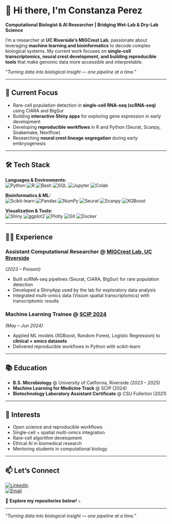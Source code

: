 # 👋 Hi there, I'm Constanza Perez  

**Computational Biologist & AI Researcher | Bridging Wet-Lab & Dry-Lab Science**  

I’m a researcher at **UC Riverside’s MIGCrest Lab**, passionate about leveraging **machine learning and bioinformatics** to decode complex biological systems. My current work focuses on **single-cell transcriptomics, neural crest development, and building reproducible tools** that make genomic data more accessible and interpretable.  

*"Turning data into biological insight — one pipeline at a time."*  

---

## 🔬 Current Focus
- Rare-cell population detection in **single-cell RNA-seq (scRNA-seq)** using CIARA and BigSur  
- Building **interactive Shiny apps** for exploring gene expression in early development  
- Developing **reproducible workflows** in R and Python (Seurat, Scanpy, Snakemake, Nextflow)  
- Researching **neural crest lineage segregation** during early embryogenesis  

---

## 🛠️ Tech Stack  

**Languages & Environments:**  
![Python](https://img.shields.io/badge/Python-3776AB?style=for-the-badge&logo=python&logoColor=white)
![R](https://img.shields.io/badge/R-276DC3?style=for-the-badge&logo=r&logoColor=white)
![Bash](https://img.shields.io/badge/Shell_Script-121011?style=for-the-badge&logo=gnu-bash&logoColor=white)
![SQL](https://img.shields.io/badge/SQL-4479A1?style=for-the-badge&logo=postgresql&logoColor=white)
![Jupyter](https://img.shields.io/badge/Jupyter-F37626?style=for-the-badge&logo=Jupyter&logoColor=white)
![Colab](https://img.shields.io/badge/Colab-F9AB00?style=for-the-badge&logo=googlecolab&logoColor=white)

**Bioinformatics & ML:**  
![Scikit-learn](https://img.shields.io/badge/scikit--learn-F7931E?style=for-the-badge&logo=scikit-learn&logoColor=white)
![Pandas](https://img.shields.io/badge/Pandas-2C2D72?style=for-the-badge&logo=pandas&logoColor=white)
![NumPy](https://img.shields.io/badge/Numpy-777BB4?style=for-the-badge&logo=numpy&logoColor=white)
![Seurat](https://img.shields.io/badge/Seurat-0C0C0C?style=for-the-badge)
![Scanpy](https://img.shields.io/badge/Scanpy-0C0C0C?style=for-the-badge)
![XGBoost](https://img.shields.io/badge/XGBoost-0C0C0C?style=for-the-badge)

**Visualization & Tools:**  
![Shiny](https://img.shields.io/badge/Shiny-0C0C0C?style=for-the-badge&logo=r&logoColor=white)
![ggplot2](https://img.shields.io/badge/ggplot2-0C0C0C?style=for-the-badge&logo=r&logoColor=white)
![Plotly](https://img.shields.io/badge/Plotly-3F4F75?style=for-the-badge&logo=plotly&logoColor=white)
![Git](https://img.shields.io/badge/Git-F05032?style=for-the-badge&logo=git&logoColor=white)
![Docker](https://img.shields.io/badge/Docker-2496ED?style=for-the-badge&logo=docker&logoColor=white)

<!--
---

## 📁 Featured Projects  

### 🔬 [CIARA Rare-Cell Detection Benchmark](link-to-CIARA-repo)
Benchmarking **CIARA** vs **BigSur** on human gastrula datasets (GSE136447, E-MTAB-9388).  
*Outcome: CIARA achieved recall = 0.92 at low read depth; identified rare hemogenic endothelial progenitors.*  

---

### 🧪 [ShinyApp for scRNA-seq Visualization](link-to-MIGCrestLab-ShinyApp)
Interactive app for exploring **Seurat clusters, gene expression, and marker heatmaps** in neural crest datasets.  
*Outcome: Reduced data exploration time by ~40% for collaborators.*  

---

### 🧠 [Interactive NEURON Simulation Dashboard](link-to-plotlytesting-repo)
Plotly/Dash web app to visualize **neural prosthesis models** simulated in NEURON.  
*Outcome: Enabled non-coders to explore firing phenotypes interactively; deployed on Heroku.*  

---

### 🖼️ [ImageJ PTBP1 Analysis](link-to-imagej-repo)
Automated quantification of **PTBP1 (RRM2 domain) localization** from heterokaryon assays.  
*Outcome: Identified novel nuclear retention pattern; presented at CSUF Research Symposium (2021).*  
-->
---

## 👩‍💻 Experience  

### **Assistant Computational Researcher** @ [MIGCrest Lab, UC Riverside](https://profiles.ucr.edu/app/home/profile/martingc)
*(2023 – Present)*  
- Built scRNA-seq pipelines (Seurat, CIARA, BigSur) for rare population detection  
- Developed a ShinyApp used by the lab for exploratory data analysis  
- Integrated multi-omics data (Visium spatial transcriptomics) with transcriptomic results  

### **Machine Learning Trainee** @ [SCIP 2024](https://sfsuscip.wixsite.com/scip)  
*(May – Jun 2024)*  
- Applied ML models (XGBoost, Random Forest, Logistic Regression) to **clinical + omics datasets**  
- Delivered reproducible workflows in Python with scikit-learn  

---

## 📚 Education  
- **B.S. Microbiology** @ University of California, Riverside *(2023 – 2025)*  
- **Machine Learning for Medicine Track** @ SCIP (2024)  
- **Biotechnology Laboratory Assistant Certificate** @ CSU Fullerton (2021)  

<!--
---

## 📊 GitHub Stats  

<p align="center">
  <img height="180em" src="https://github-readme-stats.vercel.app/api?username=ceugenia&show_icons=true&theme=radical&hide_border=true&count_private=true" />
  <img height="180em" src="https://github-readme-stats.vercel.app/api/top-langs/?username=ceugenia&layout=compact&theme=radical&hide_border=true" />
</p>
-->
---

## 🌱 Interests  
- Open science and reproducible workflows  
- Single-cell + spatial multi-omics integration  
- Rare-cell algorithm development  
- Ethical AI in biomedical research  
- Mentoring students in computational biology  

---

## 📫 Let’s Connect  

[![LinkedIn](https://img.shields.io/badge/LinkedIn-Connect-blue?style=for-the-badge&logo=linkedin)](https://www.linkedin.com/in/constanza-eugenia-perez-37788a1b7)  
[![Email](https://img.shields.io/badge/Email-Contact%20Me-red?style=for-the-badge&logo=gmail)](mailto:perezeconse@gmail.com)  

🐙 **Explore my repositories below!** ⤵  

---

*"Turning data into biological insight — one pipeline at a time."*  
